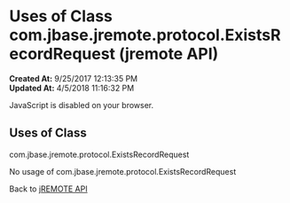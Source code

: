 # Uses of Class com.jbase.jremote.protocol.ExistsRecordRequest (jremote API)

**Created At:** 9/25/2017 12:13:35 PM  
**Updated At:** 4/5/2018 11:16:32 PM  

<script type="text/javascript"><!--
    try {
        if (location.href.indexOf('is-external=true') == -1) {
            parent.document.title="Uses of Class com.jbase.jremote.protocol.ExistsRecordRequest (jremote   API)";
        }
    }
    catch(err) {
    }
//--></script><noscript><div>JavaScript is disabled on your browser.</div></noscript><!-- ========= START OF TOP NAVBAR ======= -->
<!--   -->

<script type="text/javascript"><!--
  allClassesLink = document.getElementById("allclasses_navbar_top");
  if(window==top) {
    allClassesLink.style.display = "block";
  }
  else {
    allClassesLink.style.display = "none";
  }
  //--></script>
<!--   -->
<!-- ========= END OF TOP NAVBAR ========= -->
## Uses of Class
com.jbase.jremote.protocol.ExistsRecordRequest

No usage of com.jbase.jremote.protocol.ExistsRecordRequest
<!-- ======= START OF BOTTOM NAVBAR ====== -->
<!--   -->


Back to [jREMOTE API](com_jbase_jremote_package-summary)
